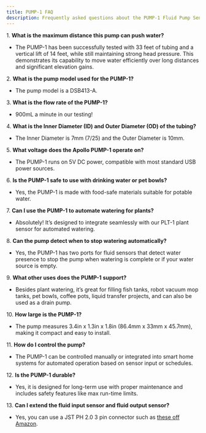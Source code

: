 ```yaml
---
title: PUMP-1 FAQ
description: Frequently asked questions about the PUMP-1 Fluid Pump Sensor
---
```

1\. **What is the maximum distance this pump can push water?**

* The PUMP-1 has been successfully tested with 33 feet of tubing and a vertical lift of 14 feet, while still maintaining strong head pressure. This demonstrates its capability to move water efficiently over long distances and significant elevation gains.

2\. **What is the pump model used for the PUMP-1?**

* The pump model is a DSB413-A.

3\. **What is the flow rate of the PUMP-1?**

* 900mL a minute in our testing!

4\. **What is the Inner Diameter (ID) and Outer Diameter (OD) of the tubing?**

* The Inner Diameter is 7mm (7/25) and the Outer Diameter is 10mm.

5\. **What voltage does the Apollo PUMP-1 operate on?**

* The PUMP-1 runs on 5V DC power, compatible with most standard USB power sources.

6\. **Is the PUMP-1 safe to use with drinking water or pet bowls?**

* Yes, the PUMP-1 is made with food-safe materials suitable for potable water.

7\. **Can I use the PUMP-1 to automate watering for plants?**

* Absolutely! It’s designed to integrate seamlessly with our PLT-1 plant sensor for automated watering.

8\. **Can the pump detect when to stop watering automatically?**

* Yes, the PUMP-1 has two ports for fluid sensors that detect water presence to stop the pump when watering is complete or if your water source is empty.

9\. **What other uses does the PUMP-1 support?**

* Besides plant watering, it’s great for filling fish tanks, robot vacuum mop tanks, pet bowls, coffee pots, liquid transfer projects, and can also be used as a drain pump.

10\. **How large is the PUMP-1?**

* The pump measures 3.4in x 1.3in x 1.8in (86.4mm x 33mm x 45.7mm), making it compact and easy to install.

11\. **How do I control the pump?**

* The PUMP-1 can be controlled manually or integrated into smart home systems for automated operation based on sensor input or schedules.

12\. **Is the PUMP-1 durable?**

* Yes, it is designed for long-term use with proper maintenance and includes safety features like max run-time limits.

13\. **Can I extend the fluid input sensor and fluid output sensor?**

* Yes, you can use a JST PH 2.0 3 pin connector such as <a href="https://www.amazon.com/XUGERIP-Connector-Female-Connectors-Extension/dp/B0D9R28WDR" target="_blank" rel="noreferrer nofollow noopener">these off Amazon</a>.